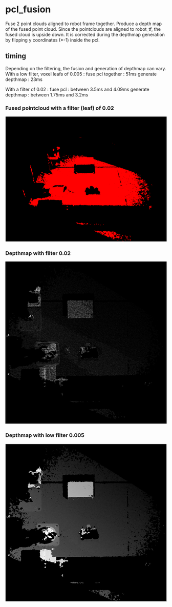 # pcl_fusion

Fuse 2 point clouds aligned to robot frame together.
Produce a depth map of the fused point cloud.
Since the pointclouds are aligned to robot_tf, the fused cloud is upside down. It is corrected during the 
depthmap generation by flipping y coordinates (*-1) inside the pcl.

## timing
Depending on the filtering, the fusion and  generation of depthmap can vary.
With a low filter, voxel leafs of 0.005 :
fuse pcl together : 51ms
generate depthmap : 23ms

With a filter of 0.02 :
fuse pcl : between 3.5ms and 4.09ms
generate depthmap : between 1.75ms and 3.2ms

### Fused pointcloud with a filter (leaf) of 0.02

![pcl_fused](../../images/fused.png)

### Depthmap with filter 0.02

![depth](../../images/depth.png)

### Depthmap with low filter 0.005

![depth_filter](../../images/depth_lowfilter.png)
